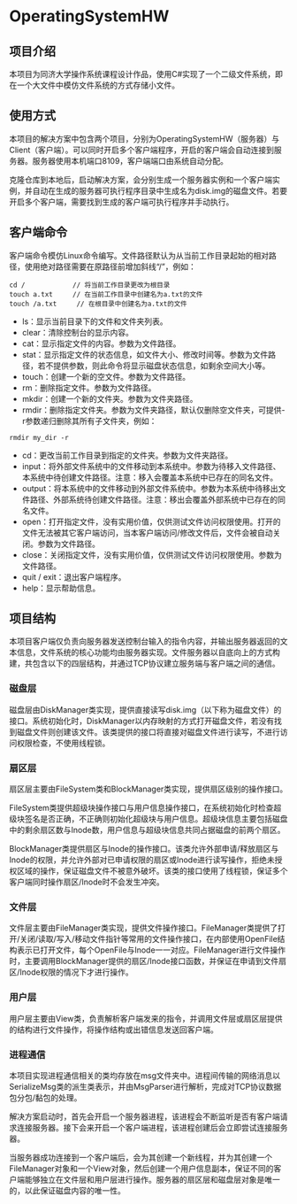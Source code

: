 # OperatingSystemHW
## 项目介绍
本项目为同济大学操作系统课程设计作品，使用C#实现了一个二级文件系统，即在一个大文件中模仿文件系统的方式存储小文件。

## 使用方式
本项目的解决方案中包含两个项目，分别为OperatingSystemHW（服务器）与Client（客户端）。可以同时开启多个客户端程序，开启的客户端会自动连接到服务器。服务器使用本机端口8109，客户端端口由系统自动分配。

克隆仓库到本地后，启动解决方案，会分别生成一个服务器实例和一个客户端实例，并自动在生成的服务器可执行程序目录中生成名为disk.img的磁盘文件。若要开启多个客户端，需要找到生成的客户端可执行程序并手动执行。

## 客户端命令
客户端命令模仿Linux命令编写。文件路径默认为从当前工作目录起始的相对路径，使用绝对路径需要在原路径前增加斜线“/”，例如：
```
cd /            // 将当前工作目录更改为根目录
touch a.txt     // 在当前工作目录中创建名为a.txt的文件
touch /a.txt     // 在根目录中创建名为a.txt的文件
```
- ls：显示当前目录下的文件和文件夹列表。
- clear：清除控制台的显示内容。
- cat：显示指定文件的内容。参数为文件路径。
- stat：显示指定文件的状态信息，如文件大小、修改时间等。参数为文件路径，若不提供参数，则此命令将显示磁盘状态信息，如剩余空间大小等。
- touch：创建一个新的空文件。参数为文件路径。
- rm：删除指定文件。参数为文件路径。
- mkdir：创建一个新的文件夹。参数为文件夹路径。
- rmdir：删除指定文件夹。参数为文件夹路径，默认仅删除空文件夹，可提供-r参数递归删除其所有子文件夹，例如：
```
rmdir my_dir -r
```
- cd：更改当前工作目录到指定的文件夹。参数为文件夹路径。
- input：将外部文件系统中的文件移动到本系统中。参数为待移入文件路径、本系统中待创建文件路径。注意：移入会覆盖本系统中已存在的同名文件。
- output：将本系统中的文件移动到外部文件系统中。参数为本系统中待移出文件路径、外部系统待创建文件路径。注意：移出会覆盖外部系统中已存在的同名文件。
- open：打开指定文件，没有实用价值，仅供测试文件访问权限使用。打开的文件无法被其它客户端访问，当本客户端访问/修改文件后，文件会被自动关闭。参数为文件路径。
- close：关闭指定文件，没有实用价值，仅供测试文件访问权限使用。参数为文件路径。
- quit / exit：退出客户端程序。
- help：显示帮助信息。

## 项目结构
本项目客户端仅负责向服务器发送控制台输入的指令内容，并输出服务器返回的文本信息，文件系统的核心功能均由服务器实现。文件服务器以自底向上的方式构建，共包含以下的四层结构，并通过TCP协议建立服务端与客户端之间的通信。

### 磁盘层
磁盘层由DiskManager类实现，提供直接读写disk.img（以下称为磁盘文件）的接口。系统初始化时，DiskManager以内存映射的方式打开磁盘文件，若没有找到磁盘文件则创建该文件。该类提供的接口将直接对磁盘文件进行读写，不进行访问权限检查，不使用线程锁。

### 扇区层
扇区层主要由FileSystem类和BlockManager类实现，提供扇区级别的操作接口。

FileSystem类提供超级块操作接口与用户信息操作接口，在系统初始化时检查超级块签名是否正确，不正确则初始化超级块与用户信息。超级块信息主要包括磁盘中的剩余扇区数与Inode数，用户信息与超级块信息共同占据磁盘的前两个扇区。

BlockManager类提供扇区与Inode的操作接口。该类允许外部申请/释放扇区与Inode的权限，并允许外部对已申请权限的扇区或Inode进行读写操作，拒绝未授权区域的操作，保证磁盘文件不被意外破坏。该类的接口使用了线程锁，保证多个客户端同时操作扇区/Inode时不会发生冲突。

### 文件层
文件层主要由FileManager类实现，提供文件操作接口。FileManager类提供了打开/关闭/读取/写入/移动文件指针等常用的文件操作接口，在内部使用OpenFile结构表示已打开文件，每个OpenFile与Inode一一对应。FileManager进行文件操作时，主要调用BlockManager提供的扇区/Inode接口函数，并保证在申请到文件扇区/Inode权限的情况下才进行操作。

### 用户层
用户层主要由View类，负责解析客户端发来的指令，并调用文件层或扇区层提供的结构进行文件操作，将操作结构或出错信息发送回客户端。

### 进程通信
本项目实现进程通信相关的类均存放在msg文件夹中。进程间传输的网络消息以SerializeMsg类的派生类表示，并由MsgParser进行解析，完成对TCP协议数据包分包/黏包的处理。

解决方案启动时，首先会开启一个服务器进程，该进程会不断监听是否有客户端请求连接服务器。接下会来开启一个客户端进程，该进程创建后会立即尝试连接服务器。

当服务器成功连接到一个客户端后，会为其创建一个新线程，并为其创建一个FileManager对象和一个View对象，然后创建一个用户信息副本，保证不同的客户端能够独立在文件层和用户层进行操作。服务器的扇区层和磁盘层对象是唯一的，以此保证磁盘内容的唯一性。
